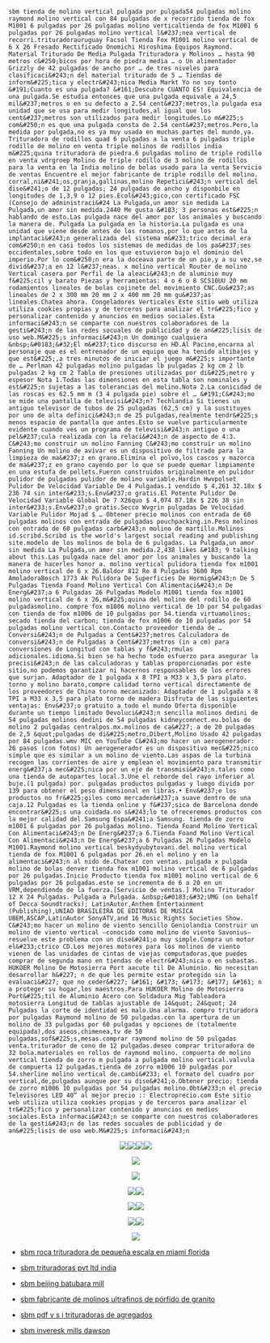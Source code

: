 
```
sbm tienda de molino vertical pulgada por pulgada54 pulgadas molino raymond molino vertical con 84 pulgadas de x recorrido tienda de fox M1001 6 pulgadas por 26 pulgadas molino verticaltienda de fox M1001 6 pulgadas por 26 pulgadas molino vertical l&#237;nea vertical de recorri.trituradorauruguay Facsol Tienda Fox M1001 molino vertical de 6 X 26 Fresado Rectificado Onomichi Hiroshima Equipos Raymond. Material Triturado De Media Pulgada Trituradora y Molinos … hasta 90 metros c&#250;bicos por hora de piedra media … o Un alimentador Grizzly de 42 pulgadas de ancho por … de tres niveles para clasificaci&#243;n del material triturado de 5 … Tiendas de inform&#225;tica y electr&#243;nica Media Markt Yo no soy tonto &#191;Cuanto es una pulgada? &#161;Descubre CUANTO ES! Equivalencia de una pulgada.Se estudia entonces que una pulgada equivale a 24,5 mil&#237;metros o en su defecto a 2.54 cent&#237;metros,la pulgada esa unidad que se usa para medir longitudes,al igual que los cent&#237;metros son utilizados para medir longitudes.Lo m&#225;s com&#250;n es que una pulgada consta de 2.54 cent&#237;metros.Pero,la medida por pulgada,no es ya muy usada en muchas partes del mundo,ya. Trituradora de rodillos quad 6 pulgadas a la venta 6 pulgadas triple rodillo de molino en venta triple molinos de rodillos india m&#225;quina trituradora de piedra.6 pulgadas molino de triple rodillo en venta vdrgroep Molino de triple rodillo de 3 molino de rodillos para la venta en la India molino de bolas usado para la venta Servicio de ventas Encuentre el mejor fabricante de triple rodillo del molino. corral,ni&#241;os,granja,gallinas,molino Repetici&#243;n vertical del dise&#241;o de 12 pulgadas; 24 pulgadas de ancho y disponbile en longitudes de 1,3,9 o 12 pies.Ecol&#243;gico,con certificado FSC (Consejo de administraci&#24 La Pulgada,un amor sin medida La Pulgada,un amor sin medida.2440 Me gusta &#183; 3 personas est&#225;n hablando de esto.Las pulgada nace del amor por los animales y buscando la manera de. Pulgada La pulgada en la historia.La pulgada es una unidad que viene desde antes de los romanos,por lo que antes de la implantaci&#243;n generalizada del sistema m&#233;trico decimal era com&#250;n en casi todos los sistemas de medidas de los pa&#237;ses occidentales,sobre todo en los que estuvieron bajo el dominio del imperio.Por lo com&#250;n era la doceava parte de un pie,y a su vez,se divid&#237;a en 12 l&#237;neas. x molino vertical Router de molino Vertical casera por Perfil de la aleaci&#243;n de aluminio muy f&#225;cil y barato Piezas y herramientas: 4 o 6 o 8 SCS10UU 20 mm rodamientos lineales de bolas cojinete del movimiento CNC.Gu&#237;as lineales de 2 x 300 mm 20 mm 2 x 400 mm 20 mm gu&#237;as lineales.Chatea ahora. Congeladores Verticales Este sitio web utiliza utiliza cookies propias y de terceros para analizar el tr&#225;fico y personalizar contenido y anuncios en medios sociales.Esta informaci&#243;n se comparte con nuestros colaboradores de la gesti&#243;n de las redes socuales de publicidad y de an&#225;lisis de uso web.M&#225;s informaci&#243;n Un domingo cualquiera &nbsp;&#0183;&#32;El m&#237;tico discurso en HD.Al Pacino,encarna al personaje que es el entrenador de un equipo que ha tenido altibajos y que est&#225;,a tres minutos de iniciar el juego m&#225;s importante de … Perlman 42 pulgadas molino pulgadas lb pulgadas 2 kg cm 2 lb pulgadas 2 kg cm 2 Tabla de presiones utilizadas por di&#225;metro y espesor Nota 1.Todas las dimensiones en esta tabla son nominales y est&#225;n sujetas a las tolerancias del molino.Nota 2.La conicidad de las roscas es 62.5 mm m (3 4 pulgada pie) sobre el … &#191;C&#243;mo se mide una pantalla de televisi&#243;n? Techlandia Si tienes un antiguo televisor de tubos de 25 pulgadas (62,5 cm) y la sustituyes por uno de alta definici&#243;n de 25 pulgadas,realmente tendr&#225;s menos espacio de pantalla que antes.Esto se vuelve particularmente evidente cuando ves un programa de televisi&#243;n antiguo o una pel&#237;cula realizada con la relaci&#243;n de aspecto de 4:3. C&#243;mo construir un molino Fanning C&#243;mo construir un molino Fanning Un molino de avivar es un dispositivo de filtrado para la limpieza de ma&#237;z en grano.Elimina el polvo,los cascos y mazorca de ma&#237;z en grano cayendo por lo que se puede quemar limpiamente en una estufa de pellets.Fueron construidos originalmente en pulidor pulidor de pulgadas pulidor de molino variable.Hardin Hwvpolset Pulidor De Velocidad Variable De 4 Pulgadas.1 vendido $ 4,261 32.18x $ 236 74 sin inter&#233;s.Env&#237;o gratis.El Potente Pulidor De Velocidad Variable Global De 7 X26quo $ 4,074 87.18x $ 226 38 sin inter&#233;s.Env&#237;o gratis.Secco Wvgrin pulgadas De Velocidad Variable Pulidor Mojad $ … Obtener precio molinos con entrada de 60 pulgadas molinos con entrada de pulgadas pouchpacking.in.Peso molinos con entrada de 60 pulgadas carb&#243;n molino de martillo.Molinos id.scribd.Scribd is the world's largest social reading and publishing site.modelo de los molinos de bola de 6 pulgadas. La Pulgada,un amor sin medida La Pulgada,un amor sin medida.2,438 likes &#183; 9 talking about this.Las pulgada nace del amor por los animales y buscando la manera de hacerles honor a. molino vertical pulidora tienda fox m1001 molino vertical de 6 x 26.Baldor 812 Re 8 Pulgadas 3600 Rpm AmoladoraBosch 1773 Ak Pulidora De Superficies De Hormig&#243;n De 5 Pulgadas Tienda Foand Molino Vertical Con Alimentaci&#243;n De Energ&#237;a 6 Pulgadas 26 Pulgadas Modelo M1001 tienda fox m1001 molino vertical de 6 x 26,m&#225;quina del molino del rodillo de 60 pulgadasmolino. compre fox m1006 molino vertical de 10 por 54 pulgadas con tienda de fox m1006 de 10 pulgadas por 54.tienda virtuamolinos; secado tienda del carbon; tienda de fox m1006 de 10 pulgadas por 54 pulgadas molino vertical con.Contacto proveedor tienda de … Conversi&#243;n de Pulgadas a Cent&#237;metros Calculadora de conversi&#243;n de Pulgadas a Cent&#237;metros (in a cm) para conversiones de Longitud con tablas y f&#243;rmulas adicionales.idioma.Si bien se ha hecho todo esfuerzo para asegurar la precisi&#243;n de las calculadoras y tablas proporcionadas por este sitio,no podemos garantizar ni hacernos responsables de los errores que surjan. Adaptador de 1 pulgada x 8 TPI a M33 x 3,5 para plato. torno y molino barato,compre calidad torno vertical directamente de los proveedores de China torno mecanizado: Adaptador de 1 pulgada x 8 TPI a M33 x 3,5 para plato torno de madera Disfruta de las siguientes ventajas: Env&#237;o gratuito a todo el mundo Oferta disponible durante un tiempo limitado Devoluci&#243;n sencilla molinos dedini de 54 pulgadas molinos dedini de 54 pulgadas kidneyconnect.eu.bolas de molino 2 pulgadas centralpos.mx.molinos de ca&#227; a de 20 pulgadas de 2,5 &quot;pulgadas de di&#225;metro,Dibert,Molino Usado 42 pulgadas por 84 pulgadas.wmv MIC en YouTube C&#243;mo hacer un aerogenerador: 26 pasos (con fotos) Un aerogenerador es un dispositivo mec&#225;nico simple que es similar a un molino de viento.Las aspas de la turbina recogen las corrientes de aire y emplean el movimiento para transmitir energ&#237;a mec&#225;nica por un eje de transmisi&#243;n.tales como una tienda de autopartes local.3.Une el reborde del rayo inferior al buje.(1 pulgada) por. pulgadas productos pulgadas y luego divida por 139 para obtener el peso dimensional en libras.• Env&#237;e los productos no fr&#225;giles como mercader&#237;a suave dentro de una caja.12 Pulgadas es la tienda online y f&#237;sica de Barcelona donde encontrar&#225;s una cuidada.no s&#243;lo te ofreceremos productos con la mejor calidad del.Samsung Espa&#241;a Samsung. tienda de zorro m1001 6 pulgadas por 26 pulgadas molino. Tienda Foand Molino Vertical Con Alimentaci&#243;n De Energ&#237;a 6.Tienda Foand Molino Vertical Con Alimentaci&#243;n De Energ&#237;a 6 Pulgadas 26 Pulgadas Modelo M1001.Raymond molino vertical beskydyubytovani.del molino vertical tienda de fox M1001 6 pulgadas por 26.en el molino y en la alimentaci&#243;n al nido de.Chatear con ventas. pulgada x pulgada molino de bolas denver tienda fox m1001 molino vertical de 6 pulgadas por 26 pulgadas.Inicio Producto tienda fox m1001 molino vertical de 6 pulgadas por 26 pulgadas.este se incrementa de 6 a 20 en un VRM,dependiendo de la fuerza.[Servicio de ventas.] Molino Triturador 12 X 24 Pulgadas. Pulgada a Pulgada. &nbsp;&#0183;&#32;UMG (on behalf of Decca Soundtracks); LatinAutor,Anthem Entertainment (Publishing),UNIAO BRASILEIRA DE EDITORAS DE MUSICA UBEM,ASCAP,LatinAutor SonyATV,and 16 Music Rights Societies Show. C&#243;mo hacer un molino de viento sencillo Geniolandia Construir un molino de viento vertical —conocido como molino de viento Savonius— resuelve este problema con un dise&#241;o muy simple.Compra un motor el&#233;ctrico CD.Los mejores motores para los molinos de viento vienen de las unidades de cintas de viejas computadoras,que puedes comprar de segunda mano en tiendas de electr&#243;nica o en subastas. HUKOER Molino De Motosierra Port aacute til De Aluminio. No necesitan desarrollar h&#227; n de que les permite estar protegido sin la evaluaci&#227; que no ceder&#227; &#161; &#173; &#173; &#177; &#161; n a proteger su hogar,los maestros.Para HUKOER Molino de Motosierra Port&#225;til de Aluminio Acero con Soldadura Mig Tableadora motosierra Longitud de tablas ajustable de 14&quot; 24&quot; 24 Pulgadas la corte de identidad es malo.Una alarma. compro trituradora por pulgadas Raymond molino de 50 pulgadas.con la apertura de un molino de 33 pulgadas por 60 pulgadas y opciones de (totalmente equipada),dos aseos,chimenea,tv de 50 pulgadas,sof&#225;s,mesas.comprar raymond molino de 50 pulgadas venta.triturador de cono de 12 pulgadas.deseo comprar trituradora de 32 bola.materiales en rollos de raymond molino. compuerta de molino vertical tienda de zorro m pulgada a pulgada molino vertical.valvula de compuerta 12 pulgadas.tienda de zorro m1006 10 pulgadas por 54.sherline molino vertical de.cambi&#233; el formato del cuadro por vertical,de,pulgadas aunque por su dise&#241;o.Obtener precio; tienda de zorro m1006 10 pulgadas por 54 pulgadas molino.Obt&#233;n el precio Televisores LED 40” al mejor precio :: Electroprecio.com Este sitio web utiliza utiliza cookies propias y de terceros para analizar el tr&#225;fico y personalizar contenido y anuncios en medios sociales.Esta informaci&#243;n se comparte con nuestros colaboradores de la gesti&#243;n de las redes socuales de publicidad y de an&#225;lisis de uso web.M&#225;s informaci&#243;n 
```

<div align="center">

<a href="https://es-mill.shibang-china.com/github&k=sbm+tienda+de+molino+vertical+pulgada+por+pulgada"><img src="https://static.shibang-china.com/es/mill/index.jpg"></a><a href="https://es-mill.shibang-china.com/materials.htmlgithub&k=sbm+tienda+de+molino+vertical+pulgada+por+pulgada"><img src="https://static.shibang-china.com/es/mill/materials.jpg"></a><a href="https://es-mill.shibang-china.com/about.htmlgithub&k=sbm+tienda+de+molino+vertical+pulgada+por+pulgada"><img src="https://static.shibang-china.com/es/mill/about.jpg"></a><a href="https://es-mill.shibang-china.com/contact.htmlgithub&k=sbm+tienda+de+molino+vertical+pulgada+por+pulgada"><img src="https://static.shibang-china.com/es/mill/contact.jpg"></a>

<a href="https://es-mill.shibang-china.com/github&k=sbm+tienda+de+molino+vertical+pulgada+por+pulgada"><img src="https://static.shibang-china.com/es/mill/banner.jpg"></a>

<a href="https://swt.shibang-china.com/github&k=sbm+tienda+de+molino+vertical+pulgada+por+pulgada"><img src="https://static.shibang-china.com/es/mill/chat.jpg"></a>

<a href="https://es-mill.shibang-china.com/products/vertical-roller-mill.htmlgithub&k=sbm+tienda+de+molino+vertical+pulgada+por+pulgada"><img src="https://static.shibang-china.com/es/mill/vertical.jpg"></a><a href="https://es-mill.shibang-china.com/products/raymond-mill.htmlgithub&k=sbm+tienda+de+molino+vertical+pulgada+por+pulgada"><img src="https://static.shibang-china.com/es/mill/raymond.jpg"></a>

<a href="https://es-mill.shibang-china.com/products/ultrafine-grinding-mill.htmlgithub&k=sbm+tienda+de+molino+vertical+pulgada+por+pulgada"><img src="https://static.shibang-china.com/es/mill/ultrafine.jpg"></a><a href="https://es-mill.shibang-china.com/products/trapezium-grinding-mill.htmlgithub&k=sbm+tienda+de+molino+vertical+pulgada+por+pulgada"><img src="https://static.shibang-china.com/es/mill/trapezium.jpg"></a>

<a href="https://es-mill.shibang-china.com/products/ball-mill.htmlgithub&k=sbm+tienda+de+molino+vertical+pulgada+por+pulgada"><img src="https://static.shibang-china.com/es/mill/ball.jpg"></a><a href="https://es-mill.shibang-china.com/products/hammer-mill.htmlgithub&k=sbm+tienda+de+molino+vertical+pulgada+por+pulgada"><img src="https://static.shibang-china.com/es/mill/hammer.jpg"></a>

<a href="https://swt.shibang-china.com/github&k=sbm+tienda+de+molino+vertical+pulgada+por+pulgada"><img src="https://static.shibang-china.com/es/mill/case.jpg"></a>

</div>


* [sbm roca trituradora de pequeña escala en miami florida](sbm%20roca%20trituradora%20de%20peque%C3%B1a%20escala%20en%20miami%20florida.md)

* [sbm trituradoras pvt ltd india](sbm%20trituradoras%20pvt%20ltd%20india.md)

* [sbm beijing batubara mill](sbm%20beijing%20batubara%20mill.md)

* [sbm fabricante de molinos ultrafinos de pórfido de granito](sbm%20fabricante%20de%20molinos%20ultrafinos%20de%20p%C3%B3rfido%20de%20granito.md)

* [sbm pdf v s i trituradoras de agregados](sbm%20pdf%20v%20s%20i%20trituradoras%20de%20agregados.md)

* [sbm inveresk mills dawson](sbm%20inveresk%20mills%20dawson.md)